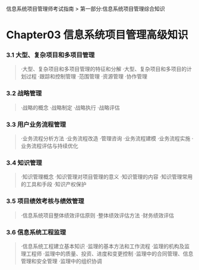 信息系统项目管理师考试指南 > 第一部分:信息系统项目管理综合知识

# Chapter03 信息系统项目管理高级知识 

### 3.1 大型、复杂项目和多项目管理 
> ·大型、复杂项目和多项目管理的特征和分解 
> ·大型、复杂项目和多项目的计划过程 
> ·跟踪和控制管理 
> ·范围管理 
> ·资源管理 
> ·协作管理 

### 3.2 战略管理 
> ·战略的概念 
> ·战略制定 
> ·战略执行 
> ·战略评估 

### 3.3 用户业务流程管理 
> ·业务流程分析方法 
> ·业务流程改造 
> ·管理咨询 
> ·业务流程建模 
> ·业务流程实施 
> ·业务流程评估与持续优化 

### 3.4 知识管理 
> ·知识管理概念 
> ·知识管理对项目管理的意义 
> ·知识管理的内容 
> ·知识管理常用的工具和手段 
> ·知识产权保护 

### 3.5 项目绩效考核与绩效管理 
> ·信息系统项目整体绩效评估原则 
> ·整体绩效评估方法 
> ·财务绩效评估 

### 3.6 信息系统工程监理 
> ·信息系统工程建立基本知识 
> ·监理的基本方法和工作流程 
> ·监理的机构及监理工程师 
> ·监理中的质量、投资、进度和变更控制 
> ·监理中的合同管理、信息管理和安全管理 
> ·监理中的组织协调 


